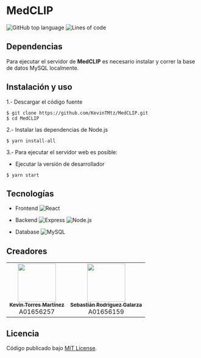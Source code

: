 # MedCLIP

![GitHub top language](https://img.shields.io/github/languages/top/KevinTMtz/MedCLIP)
![Lines of code](https://tokei.rs/b1/github/KevinTMtz/MedCLIP?category=code)

## Dependencias

Para ejecutar el servidor de **MedCLIP** es necesario instalar y correr la base de datos MySQL localmente.

## Instalación y uso

1.- Descargar el código fuente

```
$ git clone https://github.com/KevinTMtz/MedCLIP.git
$ cd MedCLIP
```

2.- Instalar las dependencias de Node.js

```
$ yarn install-all
```

3.- Para ejecutar el servidor web es posible:

- Ejecutar la versión de desarrollador

```
$ yarn start
```

## Tecnologías

- Frontend
  ![React](https://img.shields.io/badge/-React-black?style=flat-square&logo=react)

- Backend
  ![Express](https://img.shields.io/badge/-Express-black?style=flat-square&logo=Express)
  ![Node.js](https://img.shields.io/badge/-Node.js-black?style=flat-square&logo=nodedotjs)

- Database
  ![MySQL](https://img.shields.io/badge/-MySQL-black?style=flat-square&logo=mysql)

## Creadores

<table>
  <tr>
    <td align="center"><a href="https://github.com/KevinTMtz"><img src="https://avatars.githubusercontent.com/u/44516784" width="100px;" alt=""/><br /><sub><b>Kevin Torres Martínez</b></sub></a><br />A01656257</td>
    <td align="center"><a href="https://github.com/SebasRod23"><img src="https://avatars.githubusercontent.com/u/42384931" width="100px;" alt=""/><br /><sub><b>Sebastián Rodríguez Galarza</b></sub></a><br />A01656159</td>
  </tr>
</table>

## Licencia

Código publicado bajo [MIT License](https://github.com/kevintmtz/MedCLIP/blob/main/LICENSE).
